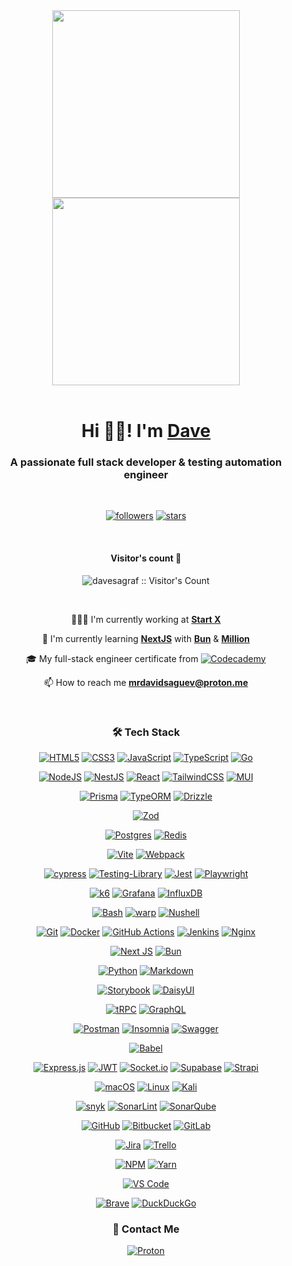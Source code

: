 <div align="center"><a href="https://github.com/anuraghazra/github-readme-stats">
  <img height=300 align="center" src="https://github-readme-stats.vercel.app/api?username=davesagraf&show_icons=true&show=reviews,discussions_started,discussions_answered,prs_merged,prs_merged_percentage&theme=tokyonight" />
</a>

<a href="https://github.com/anuraghazra/github-readme-stats">
  <img height=300 align="center" src="https://github-readme-stats.vercel.app/api/top-langs/?username=davesagraf&theme=tokyonight" />
</a>
</div>

</br>

<h1 align="center">Hi 🤘🏼! I'm <a href="https://github.com/davesagraf">Dave</a></h1>
<h3 align="center">A passionate full stack developer & testing automation engineer</h3>

</br>

<div align="center">
  
  <a align="center"> [![followers](https://img.shields.io/github/followers/davesagraf?style=social)](https://github.com/davesagraf?tab=followers) </a>
  <a align="center"> [![stars](https://img.shields.io/github/stars/davesagraf?style=social)](https://github.com/davesagraf?tab=stars) </a>
  
</div>

</br>

<h4 align="center">Visitor's count 👀</h4>
<p align="center"><img src="https://profile-counter.glitch.me/{davesagraf}/count.svg" alt="davesagraf :: Visitor's Count" /></p>

</br>

<div align="center">
  
👨🏻‍💻 I'm currently working at [**Start X**](https://github.com/antiphish-team)
  
🔭 I'm currently learning [**NextJS**](https://nextjs.org/) with [**Bun**](https://bun.sh/) & [**Million**](https://million.dev/)

🎓 My full-stack engineer certificate from [![Codecademy](https://img.shields.io/badge/Codecademy-FFF0E5?style=for-the-badge&logo=codecademy&logoColor=1F243A)](https://www.codecademy.com/profiles/davesagraf/certificates/5f7e644d833c070013ef47c4)
  
📫 How to reach me **mrdavidsaguev@proton.me**
  
</div>

</br>

<div align="center">
  
### 🛠 Tech Stack

[![HTML5](https://img.shields.io/badge/html5-%23E34F26.svg?style=for-the-badge&logo=html5&logoColor=white)](https://developer.mozilla.org/en-US/docs/Web/HTML)
[![CSS3](https://img.shields.io/badge/css3-%231572B6.svg?style=for-the-badge&logo=css3&logoColor=white)](https://developer.mozilla.org/en-US/docs/Web/CSS)
[![JavaScript](https://img.shields.io/badge/javascript-%23323330.svg?style=for-the-badge&logo=javascript&logoColor=%23F7DF1E)](https://developer.mozilla.org/en-US/docs/Web/JavaScript)
[![TypeScript](https://img.shields.io/badge/typescript-%23007ACC.svg?style=for-the-badge&logo=typescript&logoColor=white)](https://www.typescriptlang.org/)
[![Go](https://img.shields.io/badge/go-%2300ADD8.svg?style=for-the-badge&logo=go&logoColor=white)](https://go.dev/)

[![NodeJS](https://img.shields.io/badge/node.js-6DA55F?style=for-the-badge&logo=node.js&logoColor=white)](https://nodejs.org/en)
[![NestJS](https://img.shields.io/badge/nestjs-%23E0234E.svg?style=for-the-badge&logo=nestjs&logoColor=white)](https://nestjs.com/)
[![React](https://img.shields.io/badge/react-%2320232a.svg?style=for-the-badge&logo=react&logoColor=%2361DAFB)](https://react.dev/)
[![TailwindCSS](https://img.shields.io/badge/tailwindcss-%2338B2AC.svg?style=for-the-badge&logo=tailwind-css&logoColor=white)](https://tailwindcss.com/)
[![MUI](https://img.shields.io/badge/MUI-%230081CB.svg?style=for-the-badge&logo=mui&logoColor=white)](https://mui.com/)

[![Prisma](https://img.shields.io/badge/Prisma-3982CE?style=for-the-badge&logo=Prisma&logoColor=white)](https://www.prisma.io/)
[![TypeORM](https://img.shields.io/badge/Type%20ORM-%23343a40?style=for-the-badge&logo=typeorm&logoColor=FE0803)](https://typeorm.io/)
[![Drizzle](https://img.shields.io/badge/Drizzle-111111?style=for-the-badge&logo=drizzle&logoColor=C5F74F)](https://orm.drizzle.team/)

[![Zod](https://img.shields.io/badge/Zod-0A224E?style=for-the-badge&logo=zod&logoColor=3E67B1)](https://zod.dev/)

[![Postgres](https://img.shields.io/badge/postgres-%23316192.svg?style=for-the-badge&logo=postgresql&logoColor=white)](https://www.postgresql.org/)
[![Redis](https://img.shields.io/badge/redis-%23DD0031.svg?style=for-the-badge&logo=redis&logoColor=white)](https://redis.io/)

[![Vite](https://img.shields.io/badge/vite-%23646CFF.svg?style=for-the-badge&logo=vite&logoColor=white)](https://vitejs.dev/)
[![Webpack](https://img.shields.io/badge/webpack-%238DD6F9.svg?style=for-the-badge&logo=webpack&logoColor=black)](https://webpack.js.org/)

[![cypress](https://img.shields.io/badge/-cypress-%23E5E5E5?style=for-the-badge&logo=cypress&logoColor=058a5e)](https://www.cypress.io/)
[![Testing-Library](https://img.shields.io/badge/-TestingLibrary-%23E33332?style=for-the-badge&logo=testing-library&logoColor=white)](https://testing-library.com/)
[![Jest](https://img.shields.io/badge/-jest-%23C21325?style=for-the-badge&logo=jest&logoColor=white)](https://jestjs.io/)
[![Playwright](https://img.shields.io/badge/Playwright-%232EAD33.svg?style=for-the-badge&logo=playwright&logoColor=white)](https://playwright.dev/)

[![k6](https://img.shields.io/badge/k6-%237D64FF.svg?style=for-the-badge&logo=k6&logoColor=white)](https://k6.io/)
[![Grafana](https://img.shields.io/badge/grafana-%23F46800.svg?style=for-the-badge&logo=grafana&logoColor=white)](https://grafana.com/grafana/)
[![InfluxDB](https://img.shields.io/badge/InfluxDB-22ADF6?style=for-the-badge&logo=InfluxDB&logoColor=white)](https://www.influxdata.com/)

[![Bash](https://img.shields.io/badge/bash-%23121011.svg?style=for-the-badge&logo=gnubash&logoColor=white)](https://www.gnu.org/software/bash/manual/bash.html)
[![warp](https://img.shields.io/badge/warp-%23131313.svg?style=for-the-badge&logo=warp&logoColor=%2301A4FF)](https://www.warp.dev/)
[![Nushell](https://img.shields.io/badge/nushell-%23131313.svg?style=for-the-badge&logo=nushell&logoColor=%234E9A06)](https://www.nushell.sh/)

[![Git](https://img.shields.io/badge/git-%23F05033.svg?style=for-the-badge&logo=git&logoColor=white)](https://git-scm.com/)
[![Docker](https://img.shields.io/badge/docker-%230db7ed.svg?style=for-the-badge&logo=docker&logoColor=white)](https://www.docker.com/)
[![GitHub Actions](https://img.shields.io/badge/github%20actions-%232671E5.svg?style=for-the-badge&logo=githubactions&logoColor=white)](https://docs.github.com/en/actions)
[![Jenkins](https://img.shields.io/badge/jenkins-%232C5263.svg?style=for-the-badge&logo=jenkins&logoColor=white)](https://www.jenkins.io/)
[![Nginx](https://img.shields.io/badge/nginx-%23009639.svg?style=for-the-badge&logo=nginx&logoColor=white)](https://nginx.org/en/)

[![Next JS](https://img.shields.io/badge/Next-black?style=for-the-badge&logo=next.js&logoColor=white)](https://nextjs.org/)
[![Bun](https://img.shields.io/badge/Bun-%23000000.svg?style=for-the-badge&logo=bun&logoColor=white)](https://bun.sh/)

[![Python](https://img.shields.io/badge/python-3670A0?style=for-the-badge&logo=python&logoColor=ffdd54)](https://www.python.org/)
[![Markdown](https://img.shields.io/badge/markdown-%23000000.svg?style=for-the-badge&logo=markdown&logoColor=white)](https://www.markdownguide.org/)

[![Storybook](https://img.shields.io/badge/-Storybook-FF4785?style=for-the-badge&logo=storybook&logoColor=white)](https://storybook.js.org/)
[![DaisyUI](https://img.shields.io/badge/daisyui-5A0EF8?style=for-the-badge&logo=daisyui&logoColor=white)](https://daisyui.com/)

[![tRPC](https://img.shields.io/badge/tRPC-%232596BE.svg?style=for-the-badge&logo=tRPC&logoColor=white)](https://trpc.io/)
[![GraphQL](https://img.shields.io/badge/-GraphQL-E10098?style=for-the-badge&logo=graphql&logoColor=white)](https://graphql.org/)

[![Postman](https://img.shields.io/badge/Postman-FF6C37?style=for-the-badge&logo=postman&logoColor=white)](https://www.postman.com/)
[![Insomnia](https://img.shields.io/badge/Insomnia-black?style=for-the-badge&logo=insomnia&logoColor=5849BE)](https://insomnia.rest/)
[![Swagger](https://img.shields.io/badge/-Swagger-%23Clojure?style=for-the-badge&logo=swagger&logoColor=white)](https://swagger.io/)

[![Babel](https://img.shields.io/badge/Babel-F9DC3e?style=for-the-badge&logo=babel&logoColor=black)](https://babeljs.io/)

[![Express.js](https://img.shields.io/badge/express.js-%23404d59.svg?style=for-the-badge&logo=express&logoColor=%2361DAFB)](https://expressjs.com/)
[![JWT](https://img.shields.io/badge/JWT-black?style=for-the-badge&logo=JSON%20web%20tokens)](https://jwt.io/)
[![Socket.io](https://img.shields.io/badge/Socket.io-black?style=for-the-badge&logo=socket.io&badgeColor=010101)](https://socket.io/)
[![Supabase](https://img.shields.io/badge/Supabase-3ECF8E?style=for-the-badge&logo=supabase&logoColor=white)](https://supabase.com/)
[![Strapi](https://img.shields.io/badge/strapi-%232E7EEA.svg?style=for-the-badge&logo=strapi&logoColor=white)](https://strapi.io/)

[![macOS](https://img.shields.io/badge/mac%20os-000000?style=for-the-badge&logo=macos&logoColor=F0F0F0)](https://support.apple.com/macos)
[![Linux](https://img.shields.io/badge/Linux-FCC624?style=for-the-badge&logo=linux&logoColor=black)](https://www.linux.org/)
[![Kali](https://img.shields.io/badge/Kali-268BEE?style=for-the-badge&logo=kalilinux&logoColor=white)](https://www.kali.org/)

[![snyk](https://img.shields.io/badge/snyk-4C4A73.svg?style=for-the-badge&logo=Snyk&logoColor=white)](https://snyk.io/)
[![SonarLint](https://img.shields.io/badge/SonarLint-CB2029?style=for-the-badge&logo=SONARLINT&logoColor=white)](https://www.sonarsource.com/products/sonarlint/)
[![SonarQube](https://img.shields.io/badge/SonarQube-black?style=for-the-badge&logo=sonarqube&logoColor=4E9BCD)](https://www.sonarsource.com/products/sonarqube/)

[![GitHub](https://img.shields.io/badge/github-%23121011.svg?style=for-the-badge&logo=github&logoColor=white)](https://github.com/)
[![Bitbucket](https://img.shields.io/badge/bitbucket-%230047B3.svg?style=for-the-badge&logo=bitbucket&logoColor=white)](https://bitbucket.org/)
[![GitLab](https://img.shields.io/badge/gitlab-%23181717.svg?style=for-the-badge&logo=gitlab&logoColor=white)](https://gitlab.com/)

[![Jira](https://img.shields.io/badge/jira-%230A0FFF.svg?style=for-the-badge&logo=jira&logoColor=white)](https://www.atlassian.com/software/jira)
[![Trello](https://img.shields.io/badge/Trello-%23026AA7.svg?style=for-the-badge&logo=Trello&logoColor=white)](https://trello.com/)

[![NPM](https://img.shields.io/badge/NPM-%23CB3837.svg?style=for-the-badge&logo=npm&logoColor=white)](https://www.npmjs.com/)
[![Yarn](https://img.shields.io/badge/yarn-%232C8EBB.svg?style=for-the-badge&logo=yarn&logoColor=white)](https://yarnpkg.com/)

[![VS Code](https://img.shields.io/badge/Visual%20Studio%20Code-0078d7.svg?style=for-the-badge&logo=visual-studio-code&logoColor=white)](https://code.visualstudio.com/)

[![Brave](https://img.shields.io/badge/Brave-FB542B?style=for-the-badge&logo=Brave&logoColor=white)](https://brave.com/)
[![DuckDuckGo](https://img.shields.io/badge/DuckDuckGo-DE5833?style=for-the-badge&logo=DuckDuckGo&logoColor=white)](https://duckduckgo.com/)

### 💬 Contact Me

[![Proton](https://img.shields.io/badge/ProtonMail-8B89CC?style=for-the-badge&logo=protonmail&logoColor=white)](mailto:mrdavidsaguev@proton.me)
</div>
